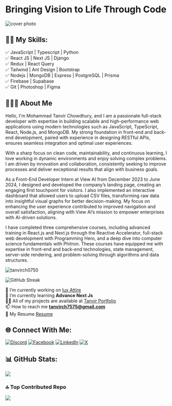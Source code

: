 # Bringing Vision to Life Through Code

![cover photo](https://media.licdn.com/dms/image/v2/D5616AQEDLmyU75Y2JQ/profile-displaybackgroundimage-shrink_350_1400/profile-displaybackgroundimage-shrink_350_1400/0/1698342175069?e=1732752000&v=beta&t=7HUZNNoiNmlRTp4QVnSR1FoRgJDQBYG-NUx-xrpldRo)

## 👨‍💻 My Skills: 

✅ JavaScript | Typescript | Python <br>
✅ React JS | Next JS | Django <br>
✅ Redux | React Query <br>
✅ Tailwind | Ant Design | Bootstrap <br>
✅ Nodejs | MongoDB | Express | PostgreSQL | Prisma <br>
✅ Firebase | Supabase <br>
✅ Git | Photoshop | Figma <br>


## 🙍🏻‍♂️ About Me

Hello, I'm Mohammad Tanvir Chowdhury, and I am a passionate full-stack developer with expertise in building scalable and high-performance web applications using modern technologies such as JavaScript, TypeScript, React, Node.js, and MongoDB. My strong foundation in front-end and back-end development, paired with experience in designing RESTful APIs, ensures seamless integration and optimal user experiences.

With a sharp focus on clean code, maintainability, and continuous learning, I love working in dynamic environments and enjoy solving complex problems. I am driven by innovation and collaboration, consistently seeking to improve processes and deliver exceptional results that align with business goals.

As a Front-End Developer Intern at View AI from December 2023 to June 2024, I designed and developed the company’s landing page, creating an engaging first touchpoint for visitors. I also implemented an interactive dashboard that allowed users to upload CSV files, transforming raw data into insightful visual graphs for better decision-making. My focus on enhancing the user experience contributed to improved navigation and overall satisfaction, aligning with View AI’s mission to empower enterprises with AI-driven solutions.

I have completed three comprehensive courses, including advanced training in React.js and Next.js through the Reactive Accelerator, full-stack web development with Programming Hero, and a deep dive into computer science fundamentals with Phitron. These courses have equipped me with expertise in front-end and back-end technologies, state management, server-side rendering, and problem-solving through algorithms and data structures.


<p align="left"> <img src="https://komarev.com/ghpvc/?username=tanvirch0750&label=Profile%20views&color=0e75b6&style=flat" alt="tanvirch0750" /> </p>

![GitHub Streak](https://streak-stats.demolab.com/?user=tanvirch0750)

🔭 I’m currently working on [lux Attire](https://github.com/tanvirch0750/Lux-Attire) <br>
🌱 I’m currently learning **Advance Next Js** <br>
👨‍💻 All of my projects are available at [Tanvir Portfolio](https://tanvir-chowdhury.vercel.app/) <br>
📫 How to reach me **tanvirch7575@gmail.com** <br>
📄 My Resume [Resume](https://drive.google.com/file/d/11CdWMHTwinHUwuIeIRtALg-x9HoSYa0H/view?usp=sharing) <br>


## 🌐 Connect With Me:
[![Discord](https://img.shields.io/badge/Discord-%237289DA.svg?logo=discord&logoColor=white)](https://discord.gg/tanvirch) [![Facebook](https://img.shields.io/badge/Facebook-%231877F2.svg?logo=Facebook&logoColor=white)](https://facebook.com/tanvirchowdhury.shahib) [![LinkedIn](https://img.shields.io/badge/LinkedIn-%230077B5.svg?logo=linkedin&logoColor=white)](https://linkedin.com/in/tanvirc) [![X](https://img.shields.io/badge/X-black.svg?logo=X&logoColor=white)](https://x.com/@mtc0750) 

## 📊 GitHub Stats:
![](https://github-readme-stats.vercel.app/api/top-langs/?username=tanvirch0750&theme=dark&hide_border=false&include_all_commits=true&count_private=true&layout=compact)


### 🔝 Top Contributed Repo
![](https://github-contributor-stats.vercel.app/api?username=tanvirch0750&limit=5&theme=dark&combine_all_yearly_contributions=true)


